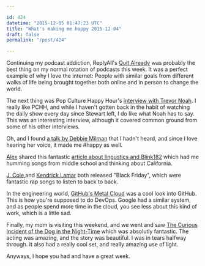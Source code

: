 ```yaml
---

id: 424
datetime: "2015-12-05 01:47:23 UTC"
title: "What's making me happy 2015-12-04"
draft: false
permalink: "/post/424"

---
```


Continuing my podcast addiction, ReplyAll's [Quit Already](https://gimletmedia.com/episode/47-quit-already/) was probably the best thing on my normal rotation of podcasts this week. It was a perfect example of why I love the internet: People with similar goals from different walks of life being brought together both online and in person to change the world.

The next thing was Pop Culture Happy Hour's [interview with Trevor Noah](http://www.npr.org/sections/monkeysee/2015/11/27/457375043/pop-culture-happy-hour-a-conversation-with-trevor-noah). I really like PCHH, and while I haven't gotten back in the habit of watching the daily show every day since Stewart left, I do like what Noah has to say. This was an interesting interview, although it covered common ground from some of his other interviews.

Oh, and I found [a talk by Debbie Milman](https://creativemornings.com/podcast/episodes/debbie-millman) that I hadn't heard, and since I love hearing her voice, it made me #happy as well.

[Alex](http://alexkawas.com/) shared this fantastic [article about lingustics and Blink182](http://www.atlasobscura.com/articles/i-made-a-linguistics-professor-listen-to-a-blink-182-song-and-analyze-the-accent) which had me humming songs from middle school and thinking about California.

[J. Cole ](https://soundcloud.com/dreamvillerecords/j-cole-black-friday) and [Kendrick Lamar](https://soundcloud.com/topdawgent/kendrick-lamar-black-friday) both released "Black Friday", which were fantastic rap songs to listen to back to back.

In the engineering world, [GitHub's Metal Cloud](http://githubengineering.com/githubs-metal-cloud/) was a cool look into GitHub. This is how you're supposed to do DevOps. Google had a similar system, and as people spend more time in the cloud, you see less about this kind of work, which is a little sad.

Finally, my mom is visiting this weekend, and we went and saw [The Curious Incident of the Dog in the Night-Time](https://en.wikipedia.org/wiki/The_Curious_Incident_of_the_Dog_in_the_Night-Time_%!play%!) which was absolutly fantastic. The acting was amazing, and the story was beautiful. I was in tears halfway through. It also had a really cool set, and really amazing use of light.

Anyways, I hope you had and have a great week.


